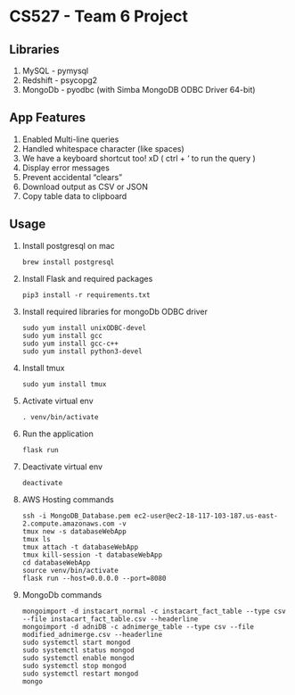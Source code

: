 # CS527 - Team 6 Project

## Libraries
1. MySQL - pymysql
2. Redshift - psycopg2
3. MongoDb - pyodbc (with Simba MongoDB ODBC Driver 64-bit)

## App Features
1. Enabled Multi-line queries
2. Handled whitespace character (like spaces)
3. We have a keyboard shortcut too! xD ( ctrl + ‘ to run the query )
4. Display error messages
5. Prevent accidental “clears”
6. Download output as CSV or JSON
7. Copy table data to clipboard

## Usage
1. Install postgresql on mac
    ```
   brew install postgresql
   ```
2. Install Flask and required packages
    ```
   pip3 install -r requirements.txt
    ```
3. Install required libraries for mongoDb ODBC driver
   ```
   sudo yum install unixODBC-devel
   sudo yum install gcc
   sudo yum install gcc-c++
   sudo yum install python3-devel
   ```
4. Install tmux
    ```
   sudo yum install tmux
    ```
5. Activate virtual env
    ```
   . venv/bin/activate
    ```
6. Run the application
   ```
   flask run
   ```
7. Deactivate virtual env
    ```
   deactivate
   ```
8. AWS Hosting commands
   ```
   ssh -i MongoDB_Database.pem ec2-user@ec2-18-117-103-187.us-east-2.compute.amazonaws.com -v
   tmux new -s databaseWebApp
   tmux ls
   tmux attach -t databaseWebApp
   tmux kill-session -t databaseWebApp
   cd databaseWebApp
   source venv/bin/activate
   flask run --host=0.0.0.0 --port=8080
   ```
9. MongoDb commands
   ```
   mongoimport -d instacart_normal -c instacart_fact_table --type csv --file instacart_fact_table.csv --headerline
   mongoimport -d adniDB -c adnimerge_table --type csv --file modified_adnimerge.csv --headerline
   sudo systemctl start mongod
   sudo systemctl status mongod
   sudo systemctl enable mongod
   sudo systemctl stop mongod
   sudo systemctl restart mongod
   mongo
   ```